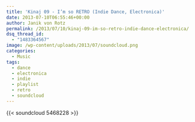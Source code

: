 ```yaml
---
title: 'Kinaj 09 - I’m so RETRO (Indie Dance, Electronica)'
date: 2013-07-10T06:55:46+00:00
author: Janik von Rotz
permalink: /2013/07/10/kinaj-09-im-so-retro-indie-dance-electronica/
dsq_thread_id:
  - "1483364567"
image: /wp-content/uploads/2013/07/soundcloud.png
categories:
  - Music
tags:
  - dance
  - electronica
  - indie
  - playlist
  - retro
  - soundcloud
---
```

{{< soundcloud 5468228 >}}